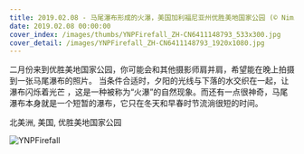 ```yaml
---
title: 2019.02.08 - 马尾瀑布形成的火瀑，美国加利福尼亚州优胜美地国家公园 (© Nimia)
date: 2019.02.08 00:00:00
cover_index: /images/thumbs/YNPFirefall_ZH-CN6411148793_533x300.jpg
cover_detail: /images/YNPFirefall_ZH-CN6411148793_1920x1080.jpg
---
```


二月份来到优胜美地国家公园，你可能会和其他摄影师肩并肩，希望能在晚上拍摄到一张马尾瀑布的照片。
当条件合适时，夕阳的光线与下落的水交织在一起，让瀑布闪烁着光芒
，这是一种被称为“火瀑”的自然现象。而还有一点很神奇，马尾瀑布本身就是一个短暂的瀑布，它只在冬天和早春时节流淌很短的时间。

北美洲, 美国, 优胜美地国家公园

![YNPFirefall](/images/YNPFirefall_ZH-CN6411148793_1920x1080.jpg)
